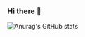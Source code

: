 ### Hi there 👋

![Anurag's GitHub stats](https://github-readme-stats.vercel.app/api?username=gusandchbh&show_icons=true&theme=radical)




